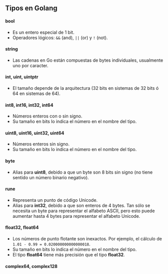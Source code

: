 ## Tipos en Golang

#### bool
- Es un entero especial de 1 bit.
- Operadores lógicos: `&&` (and), `||` (or) y `!` (not).

#### string
- Las cadenas en Go están compuestas de bytes individuales, usualmente uno por caracter.

#### int, uint, uintptr
- El tamaño depende de la arquitectura (32 bits en sistemas de 32 bits ó 64 en sistemas de 64).

#### int8, int16, int32, int64
- Números enteros con o sin signo.
- Su tamaño en bits lo indica el número en el nombre del tipo.

#### uint8, uint16, uint32, uint64
- Números enteros sin signo.
- Su tamaño en bits lo indica el número en el nombre del tipo.

#### byte
- Alias para **uint8**, debido a que un byte son 8 bits sin signo (no tiene sentido un número binario negativo).

#### rune
- Representa un punto de código Unicode.
- Alias para **int32**, debido a que son enteros de 4 bytes. Tan sólo se necesita un byte para representar el alfabeto ASCII, pero esto puede aumentar hasta 4 bytes para representar el alfabeto Unicode.

#### float32, float64
- Los números de punto flotante son inexactos. Por ejemplo, el cálculo de `1.01 - 0.99 = 0.020000000000000018`.
- Su tamaño en bits lo indica el número en el nombre del tipo.
- El tipo **float64** tiene más precisión que el tipo **float32**.

#### complex64, complex128